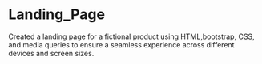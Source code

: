 # Landing_Page
Created a landing page for a fictional product using HTML,bootstrap, CSS, and media queries to ensure a seamless experience across different devices and screen sizes.
